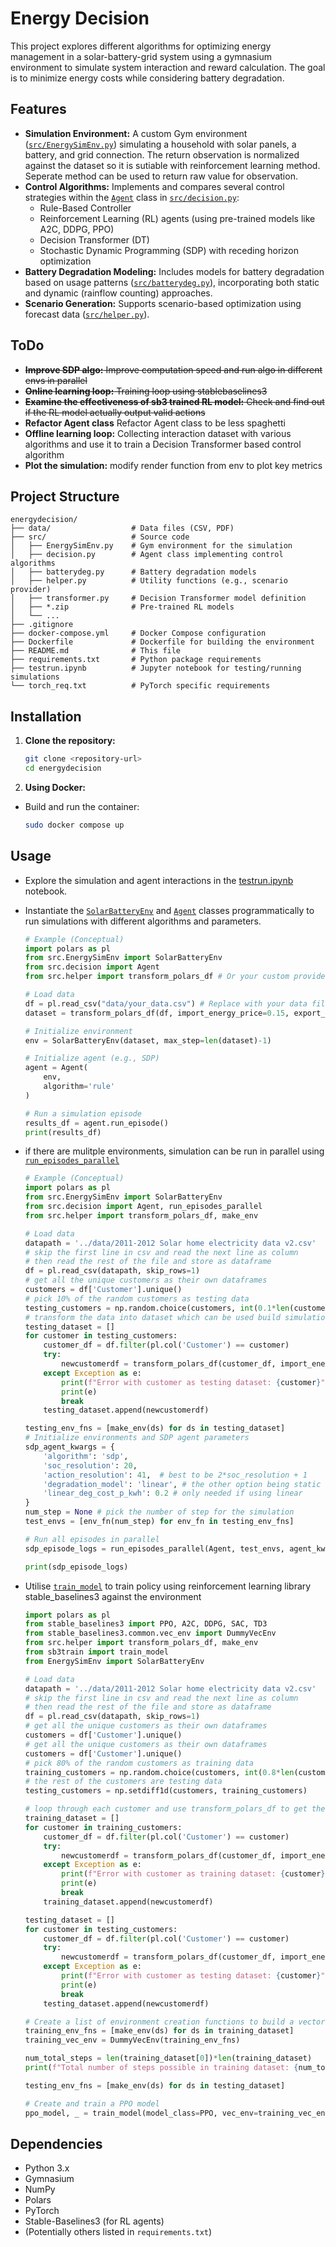 # Energy Decision

This project explores different algorithms for optimizing energy management in a solar-battery-grid system using a gymnasium environment to simulate system interaction and reward calculation. The goal is to minimize energy costs while considering battery degradation.

## Features

*   **Simulation Environment:** A custom Gym environment ([`src/EnergySimEnv.py`](src/EnergySimEnv.py)) simulating a household with solar panels, a battery, and grid connection. The return observation is normalized against the dataset so it is sutiable with reinforcement learning method. Seperate method can be used to return raw value for observation.
*   **Control Algorithms:** Implements and compares several control strategies within the [`Agent`](src/decision.py) class in [`src/decision.py`](src/decision.py):
    *   Rule-Based Controller
    *   Reinforcement Learning (RL) agents (using pre-trained models like A2C, DDPG, PPO)
    *   Decision Transformer (DT)
    *   Stochastic Dynamic Programming (SDP) with receding horizon optimization
*   **Battery Degradation Modeling:** Includes models for battery degradation based on usage patterns ([`src/batterydeg.py`](src/batterydeg.py)), incorporating both static and dynamic (rainflow counting) approaches.
*   **Scenario Generation:** Supports scenario-based optimization using forecast data ([`src/helper.py`](src/helper.py)).

## ToDo
*   ~~**Improve SDP algo:** Improve computation speed and run algo in different envs in parallel~~
*   ~~**Online learning loop:** Training loop using stablebaselines3~~
*   ~~**Examine the effectiveness of sb3 trained RL model:** Check and find out if the RL model actually output valid actions~~
*   **Refactor Agent class** Refactor Agent class to be less spaghetti
*   **Offline learning loop:** Collecting interaction dataset with various algorithms and use it to train a Decision Transformer based control algorithm
*   **Plot the simulation:** modify render function from env to plot key metrics


## Project Structure

```
energydecision/
├── data/                  # Data files (CSV, PDF)
├── src/                   # Source code
│   ├── EnergySimEnv.py    # Gym environment for the simulation
│   ├── decision.py        # Agent class implementing control algorithms
│   ├── batterydeg.py      # Battery degradation models
│   ├── helper.py          # Utility functions (e.g., scenario provider)
│   ├── transformer.py     # Decision Transformer model definition
│   ├── *.zip              # Pre-trained RL models
│   └── ...
├── .gitignore
├── docker-compose.yml     # Docker Compose configuration
├── Dockerfile             # Dockerfile for building the environment
├── README.md              # This file
├── requirements.txt       # Python package requirements
├── testrun.ipynb          # Jupyter notebook for testing/running simulations
└── torch_req.txt          # PyTorch specific requirements
```

## Installation

1.  **Clone the repository:**
    ```bash
    git clone <repository-url>
    cd energydecision
    ```
2.  **Using Docker:**
*   Build and run the container:
    ```bash
    sudo docker compose up
    ```

## Usage

*   Explore the simulation and agent interactions in the [testrun.ipynb](testrun.ipynb) notebook.
*   Instantiate the [`SolarBatteryEnv`](src/EnergySimEnv.py) and [`Agent`](src/decision.py) classes programmatically to run simulations with different algorithms and parameters.

    ```python
    # Example (Conceptual)
    import polars as pl
    from src.EnergySimEnv import SolarBatteryEnv
    from src.decision import Agent
    from src.helper import transform_polars_df # Or your custom provider

    # Load data
    df = pl.read_csv("data/your_data.csv") # Replace with your data file
    dataset = transform_polars_df(df, import_energy_price=0.15, export_energy_price=0.1, price_periods="7am – 10am | 4pm – 9pm", default_import_energy_price=0.1, default_export_energy_price=0.08) # transform the data into dataset which can be used to build the simulation environment

    # Initialize environment
    env = SolarBatteryEnv(dataset, max_step=len(dataset)-1)

    # Initialize agent (e.g., SDP)
    agent = Agent(
        env,
        algorithm='rule'
    )

    # Run a simulation episode
    results_df = agent.run_episode()
    print(results_df)
    ```

*   if there are mulitple environments, simulation can be run in parallel using [`run_episodes_parallel`](src/decision.py)

    ```python
    # Example (Conceptual)
    import polars as pl
    from src.EnergySimEnv import SolarBatteryEnv
    from src.decision import Agent, run_episodes_parallel
    from src.helper import transform_polars_df, make_env

    # Load data
    datapath = '../data/2011-2012 Solar home electricity data v2.csv'
    # skip the first line in csv and read the next line as column
    # then read the rest of the file and store as dataframe
    df = pl.read_csv(datapath, skip_rows=1)
    # get all the unique customers as their own dataframes
    customers = df['Customer'].unique()
    # pick 10% of the random customers as testing data
    testing_customers = np.random.choice(customers, int(0.1*len(customers)), replace=False)
    # transform the data into dataset which can be used build simulation environments
    testing_dataset = []
    for customer in testing_customers:
        customer_df = df.filter(pl.col('Customer') == customer)
        try:
            newcustomerdf = transform_polars_df(customer_df, import_energy_price=0.23, export_energy_price=0.015, price_periods="7am – 10am | 4pm – 9pm", default_import_energy_price=0.15, default_export_energy_price=0.01)
        except Exception as e:
            print(f"Error with customer as testing dataset: {customer}")
            print(e)
            break
        testing_dataset.append(newcustomerdf)

    testing_env_fns = [make_env(ds) for ds in testing_dataset]
    # Initialize environments and SDP agent parameters
    sdp_agent_kwargs = {
        'algorithm': 'sdp',
        'soc_resolution': 20,
        'action_resolution': 41,  # best to be 2*soc_resolution + 1
        'degradation_model': 'linear', # the other option being static degradation 'static'
        'linear_deg_cost_p_kwh': 0.2 # only needed if using linear
    }
    num_step = None # pick the number of step for the simulation
    test_envs = [env_fn(num_step) for env_fn in testing_env_fns]

    # Run all episodes in parallel
    sdp_episode_logs = run_episodes_parallel(Agent, test_envs, agent_kwargs=sdp_agent_kwargs, max_workers=8)

    print(sdp_episode_logs)
    ```

*   Utilise [`train_model`](src/sb3train.py) to train policy using reinforcement learning library stable_baselines3 against the environment

    ```python
    import polars as pl
    from stable_baselines3 import PPO, A2C, DDPG, SAC, TD3
    from stable_baselines3.common.vec_env import DummyVecEnv
    from src.helper import transform_polars_df, make_env
    from sb3train import train_model
    from EnergySimEnv import SolarBatteryEnv

    # Load data
    datapath = '../data/2011-2012 Solar home electricity data v2.csv'
    # skip the first line in csv and read the next line as column
    # then read the rest of the file and store as dataframe
    df = pl.read_csv(datapath, skip_rows=1)
    # get all the unique customers as their own dataframes
    customers = df['Customer'].unique()
    # get all the unique customers as their own dataframes
    customers = df['Customer'].unique()
    # pick 80% of the random customers as training data
    training_customers = np.random.choice(customers, int(0.8*len(customers)), replace=False)
    # the rest of the customers are testing data
    testing_customers = np.setdiff1d(customers, training_customers)

    # loop through each customer and use transform_polars_df to get the dataframe and store it in a list call dataset
    training_dataset = []
    for customer in training_customers:
        customer_df = df.filter(pl.col('Customer') == customer)
        try:
            newcustomerdf = transform_polars_df(customer_df, import_energy_price=0.23, export_energy_price=0.015, price_periods="7am – 10am | 4pm – 9pm", default_import_energy_price=0.15, default_export_energy_price=0.01)
        except Exception as e:
            print(f"Error with customer as training dataset: {customer}")
            print(e)
            break
        training_dataset.append(newcustomerdf)

    testing_dataset = []
    for customer in testing_customers:
        customer_df = df.filter(pl.col('Customer') == customer)
        try:
            newcustomerdf = transform_polars_df(customer_df, import_energy_price=0.23, export_energy_price=0.015, price_periods="7am – 10am | 4pm – 9pm", default_import_energy_price=0.15, default_export_energy_price=0.01)
        except Exception as e:
            print(f"Error with customer as testing dataset: {customer}")
            print(e)
            break
        testing_dataset.append(newcustomerdf)
    
    # Create a list of environment creation functions to build a vectorized environment.
    training_env_fns = [make_env(ds) for ds in training_dataset]
    training_vec_env = DummyVecEnv(training_env_fns)

    num_total_steps = len(training_dataset[0])*len(training_dataset)
    print(f"Total number of steps possible in training dataset: {num_total_steps}")

    testing_env_fns = [make_env(ds) for ds in testing_dataset]

    # Create and train a PPO model
    ppo_model, _ = train_model(model_class=PPO, vec_env=training_vec_env, total_timesteps=num_total_steps, eval_env_fn=testing_env_fns[0])

## Dependencies

*   Python 3.x
*   Gymnasium
*   NumPy
*   Polars
*   PyTorch
*   Stable-Baselines3 (for RL agents)
*   (Potentially others listed in `requirements.txt`)
